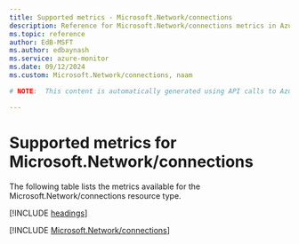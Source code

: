 ```yaml
---
title: Supported metrics - Microsoft.Network/connections
description: Reference for Microsoft.Network/connections metrics in Azure Monitor.
ms.topic: reference
author: EdB-MSFT
ms.author: edbaynash
ms.service: azure-monitor
ms.date: 09/12/2024
ms.custom: Microsoft.Network/connections, naam

# NOTE:  This content is automatically generated using API calls to Azure. Any edits made on these files will be overwritten in the next run of the script. 

---
```


  
# Supported metrics for Microsoft.Network/connections
  
The following table lists the metrics available for the Microsoft.Network/connections resource type.  
  
  
[!INCLUDE [headings](~/reusable-content/ce-skilling/azure/includes/azure-monitor/reference/metrics/metrics-headings.md)]  
  
 

[!INCLUDE [Microsoft.Network/connections](~/reusable-content/ce-skilling/azure/includes/azure-monitor/reference/metrics/microsoft-network-connections-metrics-include.md)]  

